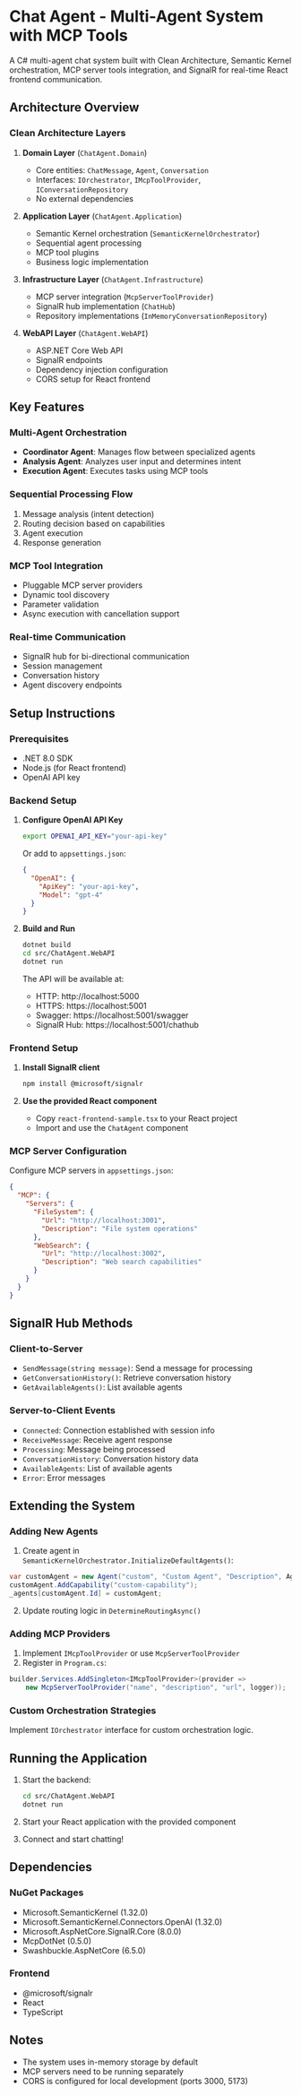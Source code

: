 # Chat Agent - Multi-Agent System with MCP Tools

A C# multi-agent chat system built with Clean Architecture, Semantic Kernel orchestration, MCP server tools integration, and SignalR for real-time React frontend communication.

## Architecture Overview

### Clean Architecture Layers

1. **Domain Layer** (`ChatAgent.Domain`)
   - Core entities: `ChatMessage`, `Agent`, `Conversation`
   - Interfaces: `IOrchestrator`, `IMcpToolProvider`, `IConversationRepository`
   - No external dependencies

2. **Application Layer** (`ChatAgent.Application`)
   - Semantic Kernel orchestration (`SemanticKernelOrchestrator`)
   - Sequential agent processing
   - MCP tool plugins
   - Business logic implementation

3. **Infrastructure Layer** (`ChatAgent.Infrastructure`)
   - MCP server integration (`McpServerToolProvider`)
   - SignalR hub implementation (`ChatHub`)
   - Repository implementations (`InMemoryConversationRepository`)

4. **WebAPI Layer** (`ChatAgent.WebAPI`)
   - ASP.NET Core Web API
   - SignalR endpoints
   - Dependency injection configuration
   - CORS setup for React frontend

## Key Features

### Multi-Agent Orchestration
- **Coordinator Agent**: Manages flow between specialized agents
- **Analysis Agent**: Analyzes user input and determines intent
- **Execution Agent**: Executes tasks using MCP tools

### Sequential Processing Flow
1. Message analysis (intent detection)
2. Routing decision based on capabilities
3. Agent execution
4. Response generation

### MCP Tool Integration
- Pluggable MCP server providers
- Dynamic tool discovery
- Parameter validation
- Async execution with cancellation support

### Real-time Communication
- SignalR hub for bi-directional communication
- Session management
- Conversation history
- Agent discovery endpoints

## Setup Instructions

### Prerequisites
- .NET 8.0 SDK
- Node.js (for React frontend)
- OpenAI API key

### Backend Setup

1. **Configure OpenAI API Key**
   ```bash
   export OPENAI_API_KEY="your-api-key"
   ```
   Or add to `appsettings.json`:
   ```json
   {
     "OpenAI": {
       "ApiKey": "your-api-key",
       "Model": "gpt-4"
     }
   }
   ```

2. **Build and Run**
   ```bash
   dotnet build
   cd src/ChatAgent.WebAPI
   dotnet run
   ```

   The API will be available at:
   - HTTP: http://localhost:5000
   - HTTPS: https://localhost:5001
   - Swagger: https://localhost:5001/swagger
   - SignalR Hub: https://localhost:5001/chathub

### Frontend Setup

1. **Install SignalR client**
   ```bash
   npm install @microsoft/signalr
   ```

2. **Use the provided React component**
   - Copy `react-frontend-sample.tsx` to your React project
   - Import and use the `ChatAgent` component

### MCP Server Configuration

Configure MCP servers in `appsettings.json`:
```json
{
  "MCP": {
    "Servers": {
      "FileSystem": {
        "Url": "http://localhost:3001",
        "Description": "File system operations"
      },
      "WebSearch": {
        "Url": "http://localhost:3002",
        "Description": "Web search capabilities"
      }
    }
  }
}
```

## SignalR Hub Methods

### Client-to-Server
- `SendMessage(string message)`: Send a message for processing
- `GetConversationHistory()`: Retrieve conversation history
- `GetAvailableAgents()`: List available agents

### Server-to-Client Events
- `Connected`: Connection established with session info
- `ReceiveMessage`: Receive agent response
- `Processing`: Message being processed
- `ConversationHistory`: Conversation history data
- `AvailableAgents`: List of available agents
- `Error`: Error messages

## Extending the System

### Adding New Agents

1. Create agent in `SemanticKernelOrchestrator.InitializeDefaultAgents()`:
```csharp
var customAgent = new Agent("custom", "Custom Agent", "Description", AgentType.Specialist);
customAgent.AddCapability("custom-capability");
_agents[customAgent.Id] = customAgent;
```

2. Update routing logic in `DetermineRoutingAsync()`

### Adding MCP Providers

1. Implement `IMcpToolProvider` or use `McpServerToolProvider`
2. Register in `Program.cs`:
```csharp
builder.Services.AddSingleton<IMcpToolProvider>(provider =>
    new McpServerToolProvider("name", "description", "url", logger));
```

### Custom Orchestration Strategies

Implement `IOrchestrator` interface for custom orchestration logic.

## Running the Application

1. Start the backend:
   ```bash
   cd src/ChatAgent.WebAPI
   dotnet run
   ```

2. Start your React application with the provided component

3. Connect and start chatting!

## Dependencies

### NuGet Packages
- Microsoft.SemanticKernel (1.32.0)
- Microsoft.SemanticKernel.Connectors.OpenAI (1.32.0)
- Microsoft.AspNetCore.SignalR.Core (8.0.0)
- McpDotNet (0.5.0)
- Swashbuckle.AspNetCore (6.5.0)

### Frontend
- @microsoft/signalr
- React
- TypeScript

## Notes

- The system uses in-memory storage by default
- MCP servers need to be running separately
- CORS is configured for local development (ports 3000, 5173)